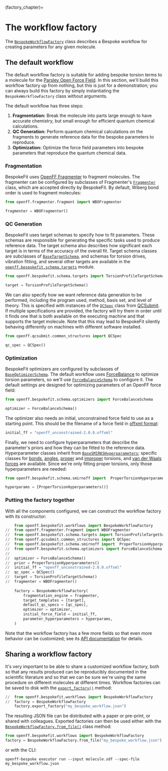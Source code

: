 (factory_chapter)=
# The workflow factory

The [`BespokeWorkflowFactory`] class describes a Bespoke workflow for
creating parameters for any given molecule.

[`BespokeWorkflowFactory`]: openff.bespokefit.workflows.bespoke.BespokeWorkflowFactory

## The default workflow

The default workflow factory is suitable for adding bespoke torsion terms to a
molecule for the [Parsley Open Force Field]. In this section, we'll build this
workflow factory up from nothing, but this is just for a demonstration; you can
always build this factory by simply instantiating the `BespokeWorkflowFactory`
class without arguments.

The default workflow has three steps:

1. **Fragmentation:** Break the molecule into parts large enough to have accurate
chemistry, but small enough for efficient quantum chemical calculations.
2. **QC Generation:** Perform quantum chemical calculations on the fragments to
generate reference data for the bespoke parameters to reproduce.
3. **Optimization:** Optimize the force field parameters into bespoke parameters
that reproduce the quantum chemical data.

### Fragmentation

BespokeFit uses [OpenFF Fragmenter] to fragment molecules. The fragmenter can be
configured by subclasses of Fragmenter's [`Fragmenter`] class, which are accepted
directly by BespokeFit. By default, Wiberg bond order is used to fragment molecules:

```python
from openff.fragmenter.fragment import WBOFragmenter

fragmenter = WBOFragmenter()
```

### QC Generation

BespokeFit uses target schemas to specify how to fit parameters. These schemas
are responsible for generating the specific tasks used to produce reference
data. The target schema also describes how significant each target is in terms
of the accuracy of the overall fit. Target schema classes are subclasses of
[`BaseTargetSchema`], and schemas for torsion drives, vibration fitting, and
several other targets are available in the [`openff.bespokefit.schema.targets`] 
module.

```python
from openff.bespokefit.schema.targets import TorsionProfileTargetSchema

target = TorsionProfileTargetSchema()
```

We can also specify how we want reference data generation to be performed,
including the program used, method, basis set, and level of theory. This is specified
with instances of the [`QCSpec`] class from [QCSubmit]. If multiple specifications are 
provided, the factory will try them in order until it finds one that is both available
on the executing machine and that supports the target molecule. Note that this may lead
to BespokeFit silently behaving differently on machines with different software installed.

```python
from openff.qcsubmit.common_structures import QCSpec

qc_spec = QCSpec()
```

[`BaseTargetSchema`]: openff.bespokefit.schema.targets.BaseTargetSchema
[`openff.bespokefit.schema.targets`]: openff.bespokefit.schema.targets
[`QCSpec`]: openff.qcsubmit.common_structures.QCSpec
[QCSubmit]: https://github.com/openforcefield/openff-qcsubmit

### Optimization

BespokeFit optimizers are configured by subclasses of [`BaseOptimizerSchema`]. 
The default workflow uses [ForceBalance] to optimize torsion parameters, so we'll
use [`ForceBalanceSchema`] to configure it. The default settings are designed 
for optimizing parameters of an OpenFF force field:

```python
from openff.bespokefit.schema.optimizers import ForceBalanceSchema

optimizer = ForceBalanceSchema()
```

The optimizer also needs an initial, unconstrained force field to use as a starting
point. This should be the filename of a force field in [offxml format]:

```python
initial_ff = "openff_unconstrained-2.0.0.offxml"
```

Finally, we need to configure hyperparameters that describe the parameter's
priors and how they can be fitted to the reference data. Hyperparameter classes
inherit from [`BaseSMIRKSHyperparameters`]; specific classes for [bonds],
[angles], [proper] and [improper] torsions, and [van der Waals forces] are
available. Since we're only fitting proper torsions, only those hyperparameters
are needed:

```python
from openff.bespokefit.schema.smirnoff import  ProperTorsionHyperparameters

hyperparams = [ProperTorsionHyperparameters()]
```

[`BaseSMIRKSHyperparameters`]: openff.bespokefit.schema.smirnoff.BaseSMIRKSHyperparameters
[bonds]: openff.bespokefit.schema.smirnoff.BondHyperparameters
[angles]: openff.bespokefit.schema.smirnoff.AngleHyperparameters
[proper]: openff.bespokefit.schema.smirnoff.ProperTorsionHyperparameters
[improper]: openff.bespokefit.schema.smirnoff.ImproperTorsionHyperparameters
[van der Waals forces]: openff.bespokefit.schema.smirnoff.VdWHyperparameters

### Putting the factory together

With all the components configured, we can construct the workflow factory with its constructor:

```python
    from openff.bespokefit.workflows import BespokeWorkflowFactory
//  from openff.fragmenter.fragment import WBOFragmenter
//  from openff.bespokefit.schema.targets import TorsionProfileTargetSchema
//  from openff.qcsubmit.common_structures import QCSpec
//  from openff.bespokefit.schema.smirnoff import  ProperTorsionHyperparameters
//  from openff.bespokefit.schema.optimizers import ForceBalanceSchema
//  
//  optimizer = ForceBalanceSchema()
//  prior = ProperTorsionHyperparameters()
//  initial_ff = "openff_unconstrained-2.0.0.offxml" 
//  qc_spec = QCSpec()
//  target = TorsionProfileTargetSchema()
//  fragmenter = WBOFragmenter()
    
    factory = BespokeWorkflowFactory(
        fragmentation_engine = fragmenter,
        target_templates = [target],
        default_qc_specs = [qc_spec],
        optimizer = optimizer,
        initial_force_field = initial_ff,
        parameter_hyperparameters = hyperparams,
    )
```

Note that the workflow factory has a few more fields so that even more behavior
can be customized; see its [API documentation] for details.


[OpenFF Fragmenter]: https://github.com/openforcefield/openff-fragmenter
[`Fragmenter`]: openff.fragmenter.fragment.Fragmenter
[ForceBalance]: https://github.com/leeping/forcebalance
[`ForceBalanceSchema`]: openff.bespokefit.schema.optimizers.ForceBalanceSchema
[Parsley Open Force Field]: https://openforcefield.org/force-fields/force-fields/#parsley
[`BaseOptimizerSchema`]: openff.bespokefit.schema.optimizers.BaseOptimizerSchema
[offxml format]: https://openforcefield.github.io/standards/standards/smirnoff/
[API documentation]: openff.bespokefit.workflows.bespoke.BespokeWorkflowFactory

## Sharing a workflow factory

It's very important to be able to share a customized workflow factory, both so that 
any results produced can be reproducibly documented in the scientific literature and so
that we can be sure we're using the same procedure on different molecules at different
times. Workflow factories can be saved to disk with the [`export_factory()`] method:

```python
//  from openff.bespokefit.workflows import BespokeWorkflowFactory
//  factory = BespokeWorkflowFactory
    factory.export_factory("my_bespoke_workflow.json")
```

The resulting JSON file can be distributed with a paper or pre-print, or shared
with colleagues. Exported factories can then be used either with the
[`BespokeWorkflowFactory.from_file()`] class method:

```python
from openff.bespokefit.workflows import BespokeWorkflowFactory
factory = BespokeWorkflowFactory.from_file("my_bespoke_workflow.json")
```

or with the CLI:

```shell
openff-bespoke executor run --input molecule.sdf --spec-file my_bespoke_workflow.json
```

[`export_factory()`]: openff.bespokefit.workflows.bespoke.BespokeWorkflowFactory.export_factory
[`BespokeWorkflowFactory.from_file()`]: openff.bespokefit.workflows.bespoke.BespokeWorkflowFactory.from_file